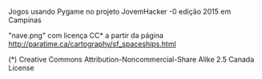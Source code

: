 Jogos usando Pygame no projeto
JovemHacker -0 edição 2015 em Campinas



"nave.png" com licença CC* a partir  da página
http://paratime.ca/cartography/sf_spaceships.html


(*)  Creative Commons Attribution-Noncommercial-Share Alike 2.5 Canada License
